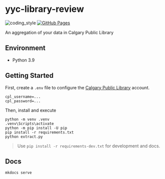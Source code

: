 # yyc-library-review

![coding_style](https://img.shields.io/badge/code%20style-black-000000.svg)
[![GitHub Pages](https://github.com/zehengl/yyc-library-review/actions/workflows/gh-deploy.yml/badge.svg)](https://github.com/zehengl/yyc-library-review/actions/workflows/gh-deploy.yml)

An aggregation of your data in Calgary Public Library

## Environment

- Python 3.9

## Getting Started

First, create a `.env` file to configure the [Calgary Public Library][1] account.

    cpl_username=...
    cpl_password=...

Then, install and execute

    python -m venv .venv
    .venv\Scripts\activate
    python -m pip install -U pip
    pip install -r requirements.txt
    python extract.py

> Use `pip install -r requirements-dev.txt` for development and docs.

## Docs

    mkdocs serve

[1]: https://calgarylibrary.ca
